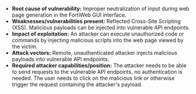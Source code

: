 - **Root cause of vulnerability:** Improper neutralization of input during web page generation in the FortiWeb GUI interface.
- **Weaknesses/vulnerabilities present:** Reflected Cross-Site Scripting (XSS). Malicious payloads can be injected into vulnerable API endpoints.
- **Impact of exploitation:** An attacker can execute unauthorized code or commands by injecting malicious scripts into the web page viewed by the victim.
- **Attack vectors:** Remote, unauthenticated attacker injects malicious payloads into vulnerable API endpoints.
- **Required attacker capabilities/position:** The attacker needs to be able to send requests to the vulnerable API endpoints, no authentication is needed. The user needs to click on the malicious link or otherwise trigger the request containing the attacker's payload.